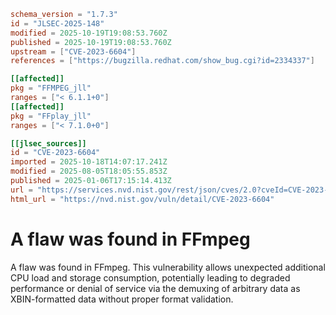 ```toml
schema_version = "1.7.3"
id = "JLSEC-2025-148"
modified = 2025-10-19T19:08:53.760Z
published = 2025-10-19T19:08:53.760Z
upstream = ["CVE-2023-6604"]
references = ["https://bugzilla.redhat.com/show_bug.cgi?id=2334337"]

[[affected]]
pkg = "FFMPEG_jll"
ranges = ["< 6.1.1+0"]
[[affected]]
pkg = "FFplay_jll"
ranges = ["< 7.1.0+0"]

[[jlsec_sources]]
id = "CVE-2023-6604"
imported = 2025-10-18T14:07:17.241Z
modified = 2025-08-05T18:05:55.853Z
published = 2025-01-06T17:15:14.413Z
url = "https://services.nvd.nist.gov/rest/json/cves/2.0?cveId=CVE-2023-6604"
html_url = "https://nvd.nist.gov/vuln/detail/CVE-2023-6604"
```

# A flaw was found in FFmpeg

A flaw was found in FFmpeg. This vulnerability allows unexpected additional CPU load and storage consumption, potentially leading to degraded performance or denial of service via the demuxing of arbitrary data as XBIN-formatted data without proper format validation.

